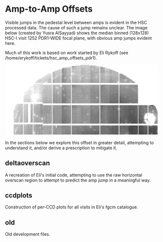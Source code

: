 # Amp-to-Amp Offsets

Visible jumps in the pedestal level between amps is evident in the HSC processed data. The cause of such a jump remains unclear. The image below (created by Yusra AlSayyad) shows the median binned (128x128) HSC-I visit 1252 PDR1-WIDE focal plane, with obvious amp jumps evident here.

Much of this work is based on work started by Eli Rykoff (see /home/erykoff/tickets/hsc\_amp\_offsets\_pdr1).

![visit1252i](deltaoverscan/ref/v1252i128.png)

In the sections below we explore this offset in greater detail, attempting to understand it, and/or derive a prescription to mitigate it.

## deltaoverscan

A recreation of Eli's initial code, attempting to use the raw horizontal overscan region to attempt to predict the amp jump in a meaningful way. 

## ccdplots

Construction of per-CCD plots for all visits in Eli's fgcm catalogue. 

## old

Old development files.

